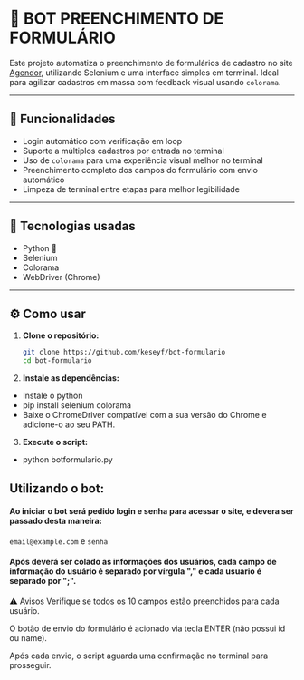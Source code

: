# 🤖 BOT PREENCHIMENTO DE FORMULÁRIO

Este projeto automatiza o preenchimento de formulários de cadastro no site [Agendor](https://beta.agendor.com.br/people/new), utilizando Selenium e uma interface simples em terminal. Ideal para agilizar cadastros em massa com feedback visual usando `colorama`.

---

## 🚀 Funcionalidades

- Login automático com verificação em loop  
- Suporte a múltiplos cadastros por entrada no terminal  
- Uso de `colorama` para uma experiência visual melhor no terminal  
- Preenchimento completo dos campos do formulário com envio automático  
- Limpeza de terminal entre etapas para melhor legibilidade  

---

## 🧰 Tecnologias usadas

- Python 🐍  
- Selenium  
- Colorama  
- WebDriver (Chrome)  

---

## ⚙️ Como usar

1. **Clone o repositório:**

   ```bash
   git clone https://github.com/keseyf/bot-formulario
   cd bot-formulario

2. **Instale as dependências:**

- Instale o python
- pip install selenium colorama
- Baixe o ChromeDriver compatível com a sua versão do Chrome e adicione-o ao seu PATH.

3. **Execute o script:**
- python botformulario.py

## Utilizando o bot:
#### Ao iniciar o bot será pedido login e senha para acessar o site, e devera ser passado desta maneira:
`email@example.com` e `senha`  

#### Após deverá ser colado as informações dos usuários, cada campo de informação do usuário é separado por vírgula "," e cada usuario é separado por ";".
⚠️ Avisos
Verifique se todos os 10 campos estão preenchidos para cada usuário.

O botão de envio do formulário é acionado via tecla ENTER (não possui id ou name).

Após cada envio, o script aguarda uma confirmação no terminal para prosseguir.
